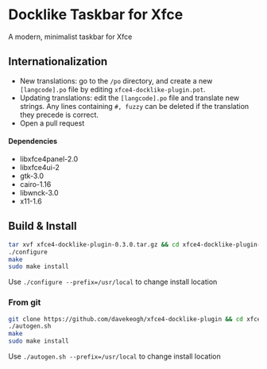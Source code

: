 # Docklike Taskbar for Xfce

A modern, minimalist taskbar for Xfce

## Internationalization

- New translations: go to the `/po` directory, and create a new `[langcode].po` file by editing `xfce4-docklike-plugin.pot`.
- Updating translations: edit the `[langcode].po` file and translate new strings. Any lines containing `#, fuzzy` can be deleted if the translation they precede is correct.
- Open a pull request

#### Dependencies

+ libxfce4panel-2.0
+ libxfce4ui-2
+ gtk-3.0
+ cairo-1.16
+ libwnck-3.0
+ x11-1.6

## Build & Install

```bash
tar xvf xfce4-docklike-plugin-0.3.0.tar.gz && cd xfce4-docklike-plugin-0.3.0
./configure
make
sudo make install
```

Use `./configure --prefix=/usr/local` to change install location

### From git

```bash
git clone https://github.com/davekeogh/xfce4-docklike-plugin && cd xfce4-docklike-plugin
./autogen.sh
make
sudo make install
```

Use `./autogen.sh --prefix=/usr/local` to change install location

